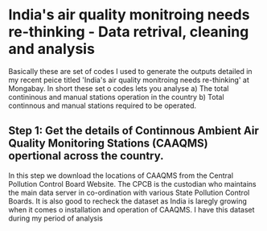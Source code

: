 # India's air quality monitroing needs re-thinking - Data retrival, cleaning and analysis
Basically these are set of codes I used to generate the outputs detailed in my recent peice titled 'India's air quality monitroing needs re-thinking'  at Mongabay. In short these set o codes lets you analyse 
a) The total contininous and manual stations operation in the country
b) Total continnous and manual stations required to be operated.

## Step 1: Get the details of Continnous Ambient Air Quality Monitoring Stations (CAAQMS) opertional across the country.
In this step we download the locations of CAAQMS from the Central Pollution Control Board Website. The CPCB is the custodian who maintains the main data server in co-ordination with various State Pollution Control Boards. It is also good to recheck the dataset as India is laregly growing when it comes o installation and operation of CAAQMS. I have this dataset during my period of analysis


